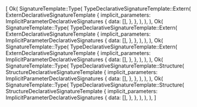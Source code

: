 [
    Ok(
        SignatureTemplate::Type(
            TypeDeclarativeSignatureTemplate::Extern(
                ExternDeclarativeSignatureTemplate {
                    implicit_parameters: ImplicitParameterDeclarativeSignatures {
                        data: [],
                    },
                },
            ),
        ),
    ),
    Ok(
        SignatureTemplate::Type(
            TypeDeclarativeSignatureTemplate::Extern(
                ExternDeclarativeSignatureTemplate {
                    implicit_parameters: ImplicitParameterDeclarativeSignatures {
                        data: [],
                    },
                },
            ),
        ),
    ),
    Ok(
        SignatureTemplate::Type(
            TypeDeclarativeSignatureTemplate::Extern(
                ExternDeclarativeSignatureTemplate {
                    implicit_parameters: ImplicitParameterDeclarativeSignatures {
                        data: [],
                    },
                },
            ),
        ),
    ),
    Ok(
        SignatureTemplate::Type(
            TypeDeclarativeSignatureTemplate::Structure(
                StructureDeclarativeSignatureTemplate {
                    implicit_parameters: ImplicitParameterDeclarativeSignatures {
                        data: [],
                    },
                },
            ),
        ),
    ),
    Ok(
        SignatureTemplate::Type(
            TypeDeclarativeSignatureTemplate::Structure(
                StructureDeclarativeSignatureTemplate {
                    implicit_parameters: ImplicitParameterDeclarativeSignatures {
                        data: [],
                    },
                },
            ),
        ),
    ),
]